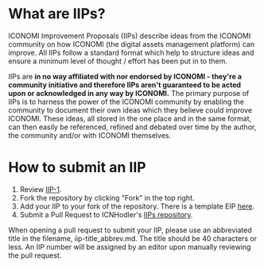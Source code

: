 # What are IIPs?
ICONOMI Improvement Proposals (IIPs) describe ideas from the ICONOMI community on how ICONOMI (the digital assets management platform) can improve. All IIPs follow a standard format which help to structure ideas and ensure a minimum level of thought / effort has been put in to them. 

IIPs are **in no way affiliated with nor endorsed by ICONOMI - they're a community initiative and therefore IIPs aren't guaranteed to be acted upon or acknowledged in any way by ICONOMI.** The primary purpose of IIPs is to harness the power of the ICONOMI community by enabling the community to document their own ideas which they believe could improve ICONOMI. These ideas, all stored in the one place and in the same format, can then easily be referenced, refined and debated over time by the author, the community and/or with ICONOMI themselves.

# How to submit an IIP

1. Review [IIP-1](https://github.com/ICNHodler/IIPs/blob/master/IIPS/iip-1.md).
2. Fork the repository by clicking "Fork" in the top right.
3. Add your IIP to your fork of the repository. There is a template EIP [here](https://github.com/ICNHodler/IIPs/blob/master/iip-X.md).
4. Submit a Pull Request to ICNHodler's [IIPs repository](https://github.com/ICNHodler/IIPs).

When opening a pull request to submit your IIP, please use an abbreviated title in the filename, iip-title_abbrev.md. The title should be 40 characters or less. An IIP number will be assigned by an editor upon manually reviewing the pull request.
